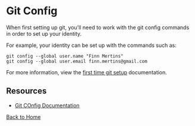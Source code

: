 # Git Config

When first setting up git, you'll need to work with the git config commands in order to set up your identity.

For example, your identity can be set up with the commands such as:

```
git config --global user.name "Finn Mertins"
git config --global user.email finn.mertins@gmail.com
```

For more information, view the [first time git setup](https://git-scm.com/book/en/v2/Getting-Started-First-Time-Git-Setup) documentation.

## Resources

- [Git COnfig Documentation](https://git.scm.com/docs/git-config)

[Back to Home](./README.md)